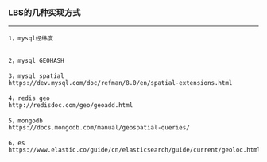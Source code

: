 ### LBS的几种实现方式
------------------
    1，mysql经纬度


    2，mysql GEOHASH

    3，mysql spatial
    https://dev.mysql.com/doc/refman/8.0/en/spatial-extensions.html
    
    4，redis geo
    http://redisdoc.com/geo/geoadd.html
    
    5，mongodb 
    https://docs.mongodb.com/manual/geospatial-queries/
    
    6，es
    https://www.elastic.co/guide/cn/elasticsearch/guide/current/geoloc.html
    

